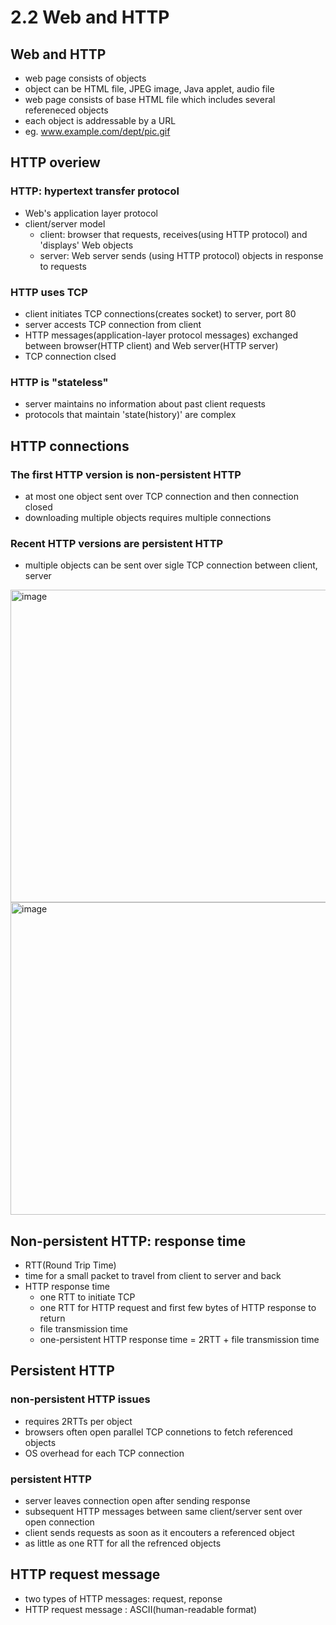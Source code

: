# 2.2 Web and HTTP
## Web and HTTP
- web page consists of objects
- object can be HTML file, JPEG image, Java applet, audio file
- web page consists of base HTML file which includes several refereneced objects
- each object is addressable by a URL
 - eg. www.example.com/dept/pic.gif


## HTTP overiew
### HTTP: hypertext transfer protocol
- Web's application layer protocol
- client/server model
  - client: browser that requests, receives(using HTTP protocol) and 'displays' Web objects
  - server: Web server sends (using HTTP protocol) objects in response to requests

### HTTP uses TCP
- client initiates TCP connections(creates socket) to server, port 80
- server accests TCP connection from client
- HTTP messages(application-layer protocol messages) exchanged between browser(HTTP client) and Web server(HTTP server)
- TCP connection clsed

### HTTP is "stateless"
- server maintains no information about past client requests
- protocols that maintain 'state(history)' are complex

## HTTP connections
### The first HTTP version is non-persistent HTTP
 - at most one object sent over TCP connection and then connection closed
- downloading multiple objects requires multiple connections

### Recent HTTP versions are persistent HTTP
- multiple objects can be sent over sigle TCP connection between client, server

<img width="700" height="500" alt="image" src="https://github.com/user-attachments/assets/118e04b0-a512-429e-bc5d-269207bd0688" />
<img width="700" height="500" alt="image" src="https://github.com/user-attachments/assets/aecbd3f6-6096-4b8f-a309-bf11a92aec2d" />

## Non-persistent HTTP: response time
- RTT(Round Trip Time)
 - time for a small packet to travel from client to server and back
- HTTP response time
  - one RTT to initiate TCP
  - one RTT for HTTP request and first few bytes of HTTP response to return
  - file transmission time
  - one-persistent HTTP response time = 2RTT + file transmission time


## Persistent HTTP
### non-persistent HTTP issues
- requires 2RTTs per object
- browsers often open parallel TCP connetions to fetch referenced objects
- OS overhead for each TCP connection

### persistent HTTP
- server leaves connection open after sending response
- subsequent HTTP messages between same client/server sent over open connection
- client sends requests as soon as it encouters a referenced object
- as little as one RTT for all the refrenced objects


## HTTP request message
- two types of HTTP messages: request, reponse
- HTTP request message : ASCII(human-readable format)
